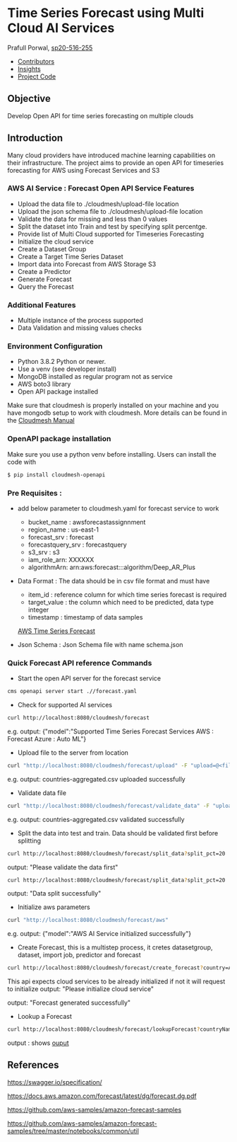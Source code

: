 # Time Series Forecast using Multi Cloud AI Services

Prafull Porwal, [sp20-516-255](https://github.com/cloudmesh-community/sp20-516-255/blob/master/Cloudmesh-OpenAPI/Readme.md)

* [Contributors](https://github.com/cloudmesh-community/sp20-516-255/graphs/contributors)
* [Insights](https://github.com/cloudmesh-community/fa19-516-147/pulse)
* [Project Code](https://github.com/cloudmesh-community/sp20-516-255/tree/master/Cloudmesh-OpenAPI/AWSForecast)

## Objective

Develop Open API for time series forecasting on multiple clouds

## Introduction

Many cloud providers have introduced machine learning capabilities on their infrastructure. The project aims to provide an open API for timeseries forecasting for AWS using Forecast Services and S3 

### AWS AI Service : Forecast Open API Service Features

* Upload the data file to ./cloudmesh/upload-file location
* Upload the json schema file to ./cloudmesh/upload-file location
* Validate the data for missing and less than 0 values
* Split the dataset into Train and test by specifying split percentge.
* Provide list of Multi Cloud supported for Timeseries Forecasting
* Initialize the cloud service 
* Create a Dataset Group
* Create a Target Time Series Dataset
* Import data into Forecast from AWS Storage S3
* Create a Predictor
* Generate Forecast
* Query the Forecast

### Additional Features

* Multiple instance of the process supported 
* Data Validation and missing values checks


### Environment Configuration

* Python 3.8.2 Python or newer.
* Use a venv (see developer install)
* MongoDB installed as regular program not as service
* AWS boto3 library
* Open API package installed

Make sure that cloudmesh is properly installed on your machine and you have mongodb setup to work with cloudmesh.
More details can be found in the [Cloudmesh Manual](https://cloudmesh.github.io/cloudmesh-manual/installation/install.html)

###  OpenAPI package installation 
Make sure you use a python venv before installing. Users can install the code with
```bash
$ pip install cloudmesh-openapi
```

### Pre Requisites : 

* add below parameter to cloudmesh.yaml for forecast service to work
  * bucket_name : awsforecastassignnment
  * region_name : us-east-1
  * forecast_srv : forecast
  * forecastquery_srv : forecastquery
  * s3_srv : s3
  * iam_role_arn: XXXXXX
  * algorithmArn: arn:aws:forecast:::algorithm/Deep_AR_Plus
 
* Data Format : The data should be in csv file format and must have 
  * item_id : reference column for which time series forecast is required
  * target_value : the column which need to be predicted, data type integer
  * timestamp : timestamp of data samples
  
  [AWS Time Series Forecast](https://docs.aws.amazon.com/forecast/latest/dg/API_CreateDataset.html)
  
* Json Schema : Json Schema file with name schema.json 

  

### Quick Forecast API reference Commands
* Start the open API server for the forecast service
```bash
cms openapi server start .//forecast.yaml
```
* Check for supported AI services
```bash
curl http://localhost:8080/cloudmesh/forecast
```
e.g. output: 
{"model":"Supported Time Series Forecast Services AWS : Forecast Azure : Auto ML"} 

* Upload file to the server from location 
```bash
curl "http://localhost:8080/cloudmesh/forecast/upload" -F "upload=@<file_path>\countries-aggregated.csv"
```
e.g. output: 
countries-aggregated.csv uploaded successfully

* Validate data file 
```bash
curl "http://localhost:8080/cloudmesh/forecast/validate_data" -F "upload=@<file_path>\countries-aggregated.csv"
```
e.g. output: 
countries-aggregated.csv validated successfully

* Split the data into test and train. Data should be validated first before splitting 
```bash
curl http://localhost:8080/cloudmesh/forecast/split_data?split_pct=20
```
output: "Please validate the data first"

```bash
curl http://localhost:8080/cloudmesh/forecast/split_data?split_pct=20
```
output: "Data split successfully"

* Initialize aws parameters 
```bash
curl "http://localhost:8080/cloudmesh/forecast/aws"
```
e.g. output: 
{"model":"AWS AI Service initialized successfully"}

* Create Forecast, this is a multistep process, it cretes datasetgroup, dataset, import job, predictor and forecast
```bash
curl http://localhost:8080/cloudmesh/forecast/create_forecast?country=Austrailia
```
This api expects cloud services to be already initialized if not it will request to initialize
output: 
"Please initialize cloud service"

output: "Forecast generated successfully"

* Lookup a Forecast
```bash
curl http://localhost:8080/cloudmesh/forecast/lookupForecast?countryName=Austrailia
```
output : 
shows [ouput](https://github.com/cloudmesh-community/sp20-516-255/blob/master/Cloudmesh-OpenAPI/AWSForecast/sampleOutput)

## References
https://swagger.io/specification/

https://docs.aws.amazon.com/forecast/latest/dg/forecast.dg.pdf

https://github.com/aws-samples/amazon-forecast-samples

https://github.com/aws-samples/amazon-forecast-samples/tree/master/notebooks/common/util
